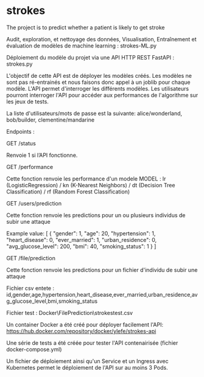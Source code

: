 # strokes
The project is to predict whether a patient is likely to get stroke

Audit, exploration, et nettoyage des données, Visualisation, Entraînement et évaluation de modèles de machine learning : strokes-ML.py

Déploiement du modèle du projet via une API HTTP REST FastAPI : strokes.py

L'objectif de cette API est de déployer les modèles créés. Les modèles ne sont pas ré-entrainés et nous faisons donc appel à un joblib pour chaque modèle. L'API permet d'interroger les différents modèles. Les utilisateurs pourront interroger l'API pour accéder aux performances de l'algorithme sur les jeux de tests.

La liste d'utilisateurs/mots de passe est la suivante: alice/wonderland, bob/builder, clementine/mandarine

Endpoints :

GET /status

Renvoie 1 si l’API fonctionne.

GET /performance

Cette fonction renvoie les performance d'un modele MODEL : lr (LogisticRegression) / kn (K-Nearest Neighbors) / dt (Decision Tree Classification) / rf (Random Forest Classification)

GET /users/prediction

Cette fonction renvoie les predictions pour un ou plusieurs individus de subir une attaque

Example value: [ { "gender": 1, "age": 20, "hypertension": 1, "heart_disease": 0, "ever_married": 1, "urban_residence": 0, "avg_glucose_level": 200, "bmi": 40, "smoking_status": 1 } ]

GET /file/prediction

Cette fonction renvoie les predictions pour un fichier d'individu de subir une attaque

Fichier csv entete : id,gender,age,hypertension,heart_disease,ever_married,urban_residence,avg_glucose_level,bmi,smoking_status

Fichier test : Docker\FilePrediction\strokestest.csv

Un container Docker a été créé pour déployer facilement l'API: https://hub.docker.com/repository/docker/ylefe/strokes-api

Une série de tests a été créée pour tester l'API contenairisée (fichier docker-compose.yml)

Un fichier de déploiement ainsi qu'un Service et un Ingress avec Kubernetes permet le déploiement de l'API sur au moins 3 Pods.
